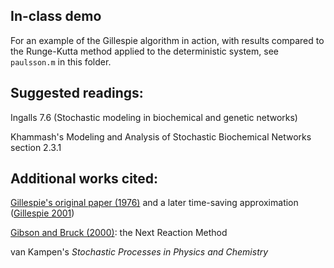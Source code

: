 ## In-class demo

For an example of the Gillespie algorithm in action, with results compared to the Runge-Kutta method applied to the deterministic system, see `paulsson.m` in this folder.

## Suggested readings:

Ingalls 7.6 (Stochastic modeling in biochemical and genetic networks)

Khammash's Modeling and Analysis of Stochastic Biochemical Networks section 2.3.1

## Additional works cited:

[Gillespie's original paper (1976)](http://www.sciencedirect.com/science/article/pii/0021999176900413) and a later time-saving approximation ([Gillespie 2001](http://scitation.aip.org/content/aip/journal/jcp/115/4/10.1063/1.1378322))

[Gibson and Bruck (2000)](http://pubs.acs.org/doi/abs/10.1021/jp993732q): the Next Reaction Method

van Kampen's *Stochastic Processes in Physics and Chemistry*
